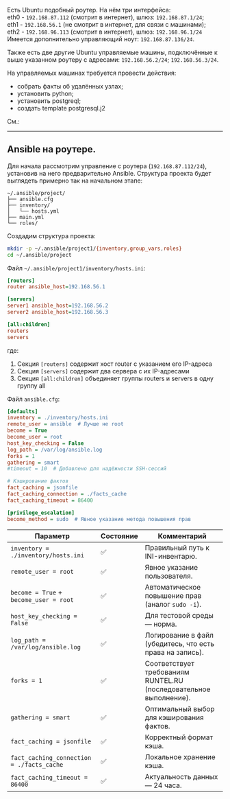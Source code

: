 Есть Ubuntu подобный роутер. На нём три интерфейса:
<br/> eth0 - `192.168.87.112` (смотрит в интернет), шлюз: `192.168.87.1/24`;
<br/> eth1 - `192.168.56.1` (не смотрит в интернет, для связи с машинами);
<br/> eth2 - `192.168.96.113` (смотрит в интернет), шлюз: `192.168.96.1/24`
<br/> Имеется дополнительно управляющий ноут: `192.168.87.136/24`.

Также есть две другие Ubuntu управляемые машины, подключённые к выше указанном роутеру с адресами: `192.168.56.2/24`; `192.168.56.3/24`.

На управляемых машинах требуется провести действия:
  - собрать факты об удалённых узлах;
  - установить python;
  - установить postgreql;
  - создать template postgresql.j2

См.: []()

-----------------------------------------------------------------------
## Ansible на роутере.

Для начала рассмотрим управление с роутера (`192.168.87.112/24`), установив на него предварительно Ansible.
Структура проекта будет выглядеть примерно так на начальном этапе:
```
~/.ansible/project/
├── ansible.cfg
├── inventory/
│   └── hosts.yml
├── main.yml
└── roles/
```

Создадим структура проекта:
```bash
mkdir -p ~/.ansible/project1/{inventory,group_vars,roles}
cd ~/.ansible/project
```

 Файл `~/.ansible/project1/inventory/hosts.ini`:
```ini
[routers]
router ansible_host=192.168.56.1

[servers]
server1 ansible_host=192.168.56.2
server2 ansible_host=192.168.56.3

[all:children]
routers
servers
```
где:
1. Секция `[routers]` содержит хост router с указанием его IP-адреса
2. Секция `[servers]` содержит два сервера с их IP-адресами
3. Секция `[all:children]` объединяет группы routers и servers в одну группу all

Файл `ansible.cfg`:
```cfg
[defaults]
inventory = ./inventory/hosts.ini
remote_user = ansible  # Лучше не root
become = True
become_user = root
host_key_checking = False
log_path = /var/log/ansible.log
forks = 1
gathering = smart
#timeout = 10  # Добавлено для надёжности SSH-сессий

# Кэширование фактов
fact_caching = jsonfile
fact_caching_connection = ./facts_cache
fact_caching_timeout = 86400

[privilege_escalation]
become_method = sudo  # Явное указание метода повышения прав
```

| Параметр                     | Состояние | Комментарий |
|-------------------------------|-----------|-------------|
| `inventory = ./inventory/hosts.ini` | ✅ | Правильный путь к INI-инвентарю. |
| `remote_user = root`          | ✅ | Явное указание пользователя. |
| `become = True` + `become_user = root` | ✅ | Автоматическое повышение прав (аналог `sudo -i`). |
| `host_key_checking = False`    | ✅ | Для тестовой среды — норма. |
| `log_path = /var/log/ansible.log` | ✅ | Логирование в файл (убедитесь, что есть права на запись). |
| `forks = 1`                   | ✅ | Соответствует требованиям RUNTEL.RU (последовательное выполнение). |
| `gathering = smart`           | ✅ | Оптимальный выбор для кэширования фактов. |
| `fact_caching = jsonfile`     | ✅ | Корректный формат кэша. |
| `fact_caching_connection = ./facts_cache` | ✅ | Локальное хранение кэша. |
| `fact_caching_timeout = 86400` | ✅ | Актуальность данных — 24 часа. |

